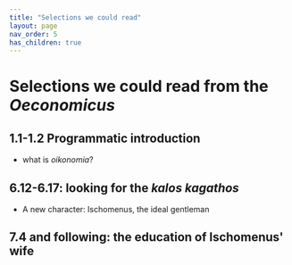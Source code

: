 ```yaml
---
title: "Selections we could read"
layout: page
nav_order: 5
has_children: true
---
```



# Selections we could read from the *Oeconomicus* 

## 1.1-1.2 Programmatic introduction

- what is *oikonomia*?

## 6.12-6.17: looking for the *kalos kagathos*

 - A new character: Ischomenus, the ideal gentleman


 ## 7.4 and following: the education of Ischomenus' wife

